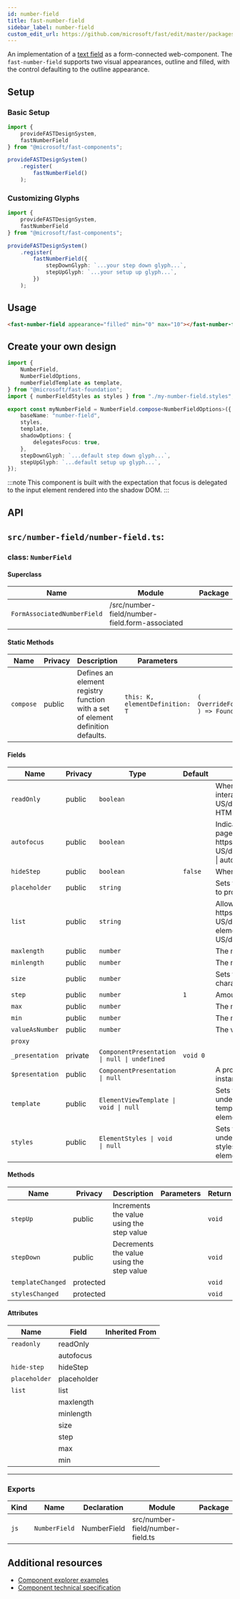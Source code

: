 ```yaml
---
id: number-field
title: fast-number-field
sidebar_label: number-field
custom_edit_url: https://github.com/microsoft/fast/edit/master/packages/web-components/fast-foundation/src/number-field/README.md
---
```


An implementation of a [text field](https://developer.mozilla.org/en-US/docs/Web/HTML/Element/Input/text) as a form-connected web-component. The `fast-number-field` supports two visual appearances, outline and filled, with the control defaulting to the outline appearance.

## Setup

### Basic Setup

```ts
import {
    provideFASTDesignSystem,
    fastNumberField
} from "@microsoft/fast-components";

provideFASTDesignSystem()
    .register(
        fastNumberField()
    );
```

### Customizing Glyphs

```ts
import {
    provideFASTDesignSystem,
    fastNumberField
} from "@microsoft/fast-components";

provideFASTDesignSystem()
    .register(
        fastNumberField({
            stepDownGlyph: `...your step down glyph...`,
            stepUpGlyph: `...your setup up glyph...`,
        })
    );
```

## Usage

```html live
<fast-number-field appearance="filled" min="0" max="10"></fast-number-field>
```

## Create your own design

```ts
import {
    NumberField,
    NumberFieldOptions,
    numberFieldTemplate as template,
} from "@microsoft/fast-foundation";
import { numberFieldStyles as styles } from "./my-number-field.styles";

export const myNumberField = NumberField.compose<NumberFieldOptions>({
    baseName: "number-field",
    styles,
    template,
    shadowOptions: {
        delegatesFocus: true,
    },
    stepDownGlyph: `...default step down glyph...`,
    stepUpGlyph: `...default setup up glyph...`,
});
```

:::note
This component is built with the expectation that focus is delegated to the input element rendered into the shadow DOM.
:::

## API

## `src/number-field/number-field.ts`:

### class: `NumberField`

#### Superclass

| Name                        | Module                                         | Package |
| --------------------------- | ---------------------------------------------- | ------- |
| `FormAssociatedNumberField` | /src/number-field/number-field.form-associated |         |

#### Static Methods

| Name      | Privacy | Description                                                                     | Parameters                      | Return                                                                                                             | Inherited From    |
| --------- | ------- | ------------------------------------------------------------------------------- | ------------------------------- | ------------------------------------------------------------------------------------------------------------------ | ----------------- |
| `compose` | public  | Defines an element registry function with a set of element definition defaults. | `this: K, elementDefinition: T` | `(         overrideDefinition?: OverrideFoundationElementDefinition<T>     ) => FoundationElementRegistry<T, K>` | FoundationElement |

#### Fields

| Name            | Privacy | Type                                         | Default  | Description                                                                                                                                                                                                                       | Inherited From            |
| --------------- | ------- | -------------------------------------------- | -------- | --------------------------------------------------------------------------------------------------------------------------------------------------------------------------------------------------------------------------------- | ------------------------- |
| `readOnly`      | public  | `boolean`                                    |          | When true, the control will be immutable by user interaction. See {@link https\://developer.mozilla.org/en-US/docs/Web/HTML/Attributes/readonly \| readonly HTML attribute} for more information.                                 |                           |
| `autofocus`     | public  | `boolean`                                    |          | Indicates that this element should get focus after the page finishes loading. See {@link https\://developer.mozilla.org/en-US/docs/Web/HTML/Element/input#htmlattrdefautofocus \| autofocus HTML attribute} for more information. |                           |
| `hideStep`      | public  | `boolean`                                    | `false`  | When true, spin buttons will not be rendered                                                                                                                                                                                      |                           |
| `placeholder`   | public  | `string`                                     |          | Sets the placeholder value of the element, generally used to provide a hint to the user.                                                                                                                                          |                           |
| `list`          | public  | `string`                                     |          | Allows associating a {@link https\://developer.mozilla.org/en-US/docs/Web/HTML/Element/datalist \| datalist} to the element by {@link https\://developer.mozilla.org/en-US/docs/Web/API/Element/id}.                              |                           |
| `maxlength`     | public  | `number`                                     |          | The maximum number of characters a user can enter.                                                                                                                                                                                |                           |
| `minlength`     | public  | `number`                                     |          | The minimum number of characters a user can enter.                                                                                                                                                                                |                           |
| `size`          | public  | `number`                                     |          | Sets the width of the element to a specified number of characters.                                                                                                                                                                |                           |
| `step`          | public  | `number`                                     | `1`      | Amount to increment or decrement the value by                                                                                                                                                                                     |                           |
| `max`           | public  | `number`                                     |          | The maximum the value can be                                                                                                                                                                                                      |                           |
| `min`           | public  | `number`                                     |          | The minimum the value can be                                                                                                                                                                                                      |                           |
| `valueAsNumber` | public  | `number`                                     |          | The value property, typed as a number.                                                                                                                                                                                            |                           |
| `proxy`         |         |                                              |          |                                                                                                                                                                                                                                   | FormAssociatedNumberField |
| `_presentation` | private | `ComponentPresentation \| null \| undefined` | `void 0` |                                                                                                                                                                                                                                   | FoundationElement         |
| `$presentation` | public  | `ComponentPresentation \| null`              |          | A property which resolves the ComponentPresentation instance&#xD;&#xA;for the current component.                                                                                                                                  | FoundationElement         |
| `template`      | public  | `ElementViewTemplate \| void \| null`        |          | Sets the template of the element instance. When undefined,&#xD;&#xA;the element will attempt to resolve the template from&#xD;&#xA;the associated presentation or custom element definition.                                      | FoundationElement         |
| `styles`        | public  | `ElementStyles \| void \| null`              |          | Sets the default styles for the element instance. When undefined,&#xD;&#xA;the element will attempt to resolve default styles from&#xD;&#xA;the associated presentation or custom element definition.                             | FoundationElement         |

#### Methods

| Name              | Privacy   | Description                               | Parameters | Return | Inherited From    |
| ----------------- | --------- | ----------------------------------------- | ---------- | ------ | ----------------- |
| `stepUp`          | public    | Increments the value using the step value |            | `void` |                   |
| `stepDown`        | public    | Decrements the value using the step value |            | `void` |                   |
| `templateChanged` | protected |                                           |            | `void` | FoundationElement |
| `stylesChanged`   | protected |                                           |            | `void` | FoundationElement |

#### Attributes

| Name          | Field       | Inherited From |
| ------------- | ----------- | -------------- |
| `readonly`    | readOnly    |                |
|               | autofocus   |                |
| `hide-step`   | hideStep    |                |
| `placeholder` | placeholder |                |
| `list`        | list        |                |
|               | maxlength   |                |
|               | minlength   |                |
|               | size        |                |
|               | step        |                |
|               | max         |                |
|               | min         |                |

<hr/>

### Exports

| Kind | Name          | Declaration | Module                           | Package |
| ---- | ------------- | ----------- | -------------------------------- | ------- |
| `js` | `NumberField` | NumberField | src/number-field/number-field.ts |         |


## Additional resources

* [Component explorer examples](https://explore.fast.design/components/fast-number-field)
* [Component technical specification](https://github.com/microsoft/fast/blob/master/packages/web-components/fast-foundation/src/number-field/number-field.spec.md)